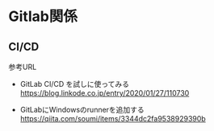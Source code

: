 # Gitlab関係

## CI/CD

参考URL
- GitLab CI/CD を試しに使ってみる
https://blog.linkode.co.jp/entry/2020/01/27/110730

- GitLabにWindowsのrunnerを追加する
https://qiita.com/soumi/items/3344dc2fa9538929390b